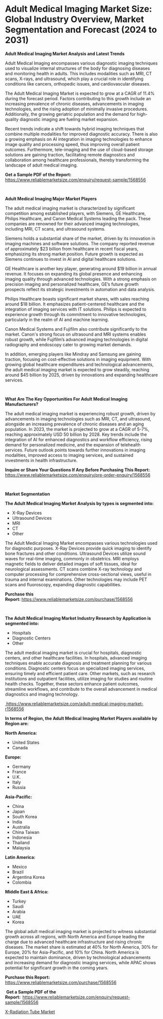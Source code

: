 <p><h1>Adult Medical Imaging Market Size: Global Industry Overview, Market Segmentation and Forecast (2024 to 2031)</h1></p><p><strong>Adult Medical Imaging Market Analysis and Latest Trends</strong></p>
<p><p>Adult Medical Imaging encompasses various diagnostic imaging techniques used to visualize internal structures of the body for diagnosing diseases and monitoring health in adults. This includes modalities such as MRI, CT scans, X-rays, and ultrasound, which play a crucial role in identifying conditions like cancers, orthopedic issues, and cardiovascular diseases.</p><p>The Adult Medical Imaging Market is expected to grow at a CAGR of 11.4% during the forecast period. Factors contributing to this growth include an increasing prevalence of chronic diseases, advancements in imaging technologies, and the rising adoption of minimally invasive procedures. Additionally, the growing geriatric population and the demand for high-quality diagnostic imaging are fueling market expansion.</p><p>Recent trends indicate a shift towards hybrid imaging techniques that combine multiple modalities for improved diagnostic accuracy. There is also a growing emphasis on AI integration in imaging technologies to enhance image quality and processing speed, thus improving overall patient outcomes. Furthermore, tele-imaging and the use of cloud-based storage solutions are gaining traction, facilitating remote diagnostics and collaboration among healthcare professionals, thereby transforming the landscape of adult medical imaging.</p></p>
<p><strong>Get a Sample PDF of the Report:&nbsp;</strong> <a href="https://www.reliablemarketsize.com/enquiry/request-sample/1568556?utm_campaign=1929&utm_medium=2&utm_source=Github&utm_content=ia&utm_term=28122024&utm_id=adult-medical-imaging">https://www.reliablemarketsize.com/enquiry/request-sample/1568556</a></p>
<p>&nbsp;</p>
<p><strong>Adult Medical Imaging Major Market Players</strong></p>
<p><p>The adult medical imaging market is characterized by significant competition among established players, with Siemens, GE Healthcare, Philips Healthcare, and Canon Medical Systems leading the pack. These companies are renowned for their advanced imaging technologies, including MRI, CT scans, and ultrasound systems.</p><p>Siemens holds a substantial share of the market, driven by its innovation in imaging machines and software solutions. The company reported revenue of approximately $23 billion from healthcare in recent fiscal years, emphasizing its strong market position. Future growth is expected as Siemens continues to invest in AI and digital healthcare solutions.</p><p>GE Healthcare is another key player, generating around $19 billion in annual revenue. It focuses on expanding its global presence and enhancing imaging quality through advanced technologies. With a strong emphasis on precision imaging and personalized healthcare, GE’s future growth prospects reflect its strategic investments in automation and data analysis.</p><p>Philips Healthcare boasts significant market shares, with sales reaching around $18 billion. It emphasizes patient-centered healthcare and the integration of imaging services with IT solutions. Philips is expected to experience growth through its commitment to innovative technologies, particularly in the realm of AI and machine learning.</p><p>Canon Medical Systems and Fujifilm also contribute significantly to the market. Canon's strong focus on ultrasound and MRI systems enables robust growth, while Fujifilm’s advanced imaging technologies in digital radiography and endoscopy cater to growing market demands.</p><p>In addition, emerging players like Mindray and Samsung are gaining traction, focusing on cost-effective solutions in imaging equipment. With growing global healthcare expenditures and technological advancements, the adult medical imaging market is expected to grow steadily, reaching around $45 billion by 2025, driven by innovations and expanding healthcare services.</p></p>
<p>&nbsp;</p>
<p><strong>What Are The Key Opportunities For Adult Medical Imaging Manufacturers?</strong></p>
<p><p>The adult medical imaging market is experiencing robust growth, driven by advancements in imaging technologies such as MRI, CT, and ultrasound, alongside an increasing prevalence of chronic diseases and an aging population. In 2023, the market is projected to grow at a CAGR of 5-7%, reaching approximately USD 50 billion by 2028. Key trends include the integration of AI for enhanced diagnostics and workflow efficiency, rising demand for personalized medicine, and the expansion of telehealth services. Future outlook points towards further innovations in imaging modalities, improved access to imaging services, and sustained investments in health infrastructure.</p></p>
<p><strong>Inquire or Share Your Questions If Any Before Purchasing This Report:</strong> <a href="https://www.reliablemarketsize.com/enquiry/pre-order-enquiry/1568556?utm_campaign=1929&utm_medium=2&utm_source=Github&utm_content=ia&utm_term=28122024&utm_id=adult-medical-imaging">https://www.reliablemarketsize.com/enquiry/pre-order-enquiry/1568556</a></p>
<p>&nbsp;</p>
<p><strong>Market Segmentation</strong></p>
<p><strong>The Adult Medical Imaging Market Analysis by types is segmented into:</strong></p>
<p><ul><li>X-Ray Devices</li><li>Ultrasound Devices</li><li>MRI</li><li>CT</li><li>Other</li></ul></p>
<p><p>The Adult Medical Imaging Market encompasses various technologies used for diagnostic purposes. X-Ray Devices provide quick imaging to identify bone fractures and other conditions. Ultrasound Devices utilize sound waves for real-time imaging, commonly in obstetrics. MRI employs magnetic fields to deliver detailed images of soft tissues, ideal for neurological assessments. CT scans combine X-ray technology and computer processing for comprehensive cross-sectional views, useful in trauma and internal examinations. Other technologies may include PET scans and fluoroscopy, expanding diagnostic capabilities.</p></p>
<p><strong>Purchase this Report:&nbsp;</strong><a href="https://www.reliablemarketsize.com/purchase/1568556?utm_campaign=1929&utm_medium=2&utm_source=Github&utm_content=ia&utm_term=28122024&utm_id=adult-medical-imaging">https://www.reliablemarketsize.com/purchase/1568556</a></p>
<p>&nbsp;</p>
<p><strong>The Adult Medical Imaging Market Industry Research by Application is segmented into:</strong></p>
<p><ul><li>Hospitals</li><li>Diagnostic Centers</li><li>Other</li></ul></p>
<p><p>The adult medical imaging market is crucial for hospitals, diagnostic centers, and other healthcare facilities. In hospitals, advanced imaging techniques enable accurate diagnosis and treatment planning for various conditions. Diagnostic centers focus on specialized imaging services, ensuring timely and efficient patient care. Other markets, such as research institutions and outpatient facilities, utilize imaging for studies and routine health checks. Together, these sectors enhance patient outcomes, streamline workflows, and contribute to the overall advancement in medical diagnostics and imaging technology.</p></p>
<p><a href="https://www.reliablemarketsize.com/adult-medical-imaging-market-r1568556?utm_campaign=1929&utm_medium=2&utm_source=Github&utm_content=ia&utm_term=28122024&utm_id=adult-medical-imaging">&nbsp;https://www.reliablemarketsize.com/adult-medical-imaging-market-r1568556</a></p>
<p><strong>In terms of Region, the Adult Medical Imaging Market Players available by Region are:</strong></p>
<p>
    <p> <strong> North America: </strong>
        <ul>
            <li>United States</li>
            <li>Canada</li>
        </ul>
        </p> 
    <p> <strong> Europe: </strong>
        <ul>
            <li>Germany</li>
            <li>France</li>
            <li>U.K.</li>
            <li>Italy</li>
            <li>Russia</li>
        </ul>
        </p> 
    <p> <strong> Asia-Pacific: </strong>
        <ul>
            <li>China</li>
            <li>Japan</li>
            <li>South Korea</li>
            <li>India</li>
            <li>Australia</li>
            <li>China Taiwan</li>
            <li>Indonesia</li>
            <li>Thailand</li>
            <li>Malaysia</li>
        </ul>
        </p> 
    <p> <strong> Latin America: </strong>
        <ul>
            <li>Mexico</li>
            <li>Brazil</li>
            <li>Argentina Korea</li>
            <li>Colombia</li>
        </ul>
        </p> 
    <p> <strong> Middle East & Africa: </strong>
        <ul>
            <li>Turkey</li>
            <li>Saudi</li>
            <li>Arabia</li>
            <li>UAE</li>
            <li>Korea</li>
        </ul>
    </p>
    </p>
<p><p>The global adult medical imaging market is projected to witness substantial growth across all regions, with North America and Europe leading the charge due to advanced healthcare infrastructure and rising chronic diseases. The market share is estimated at 40% for North America, 30% for Europe, 20% for Asia-Pacific, and 10% for China. North America is expected to maintain dominance, driven by technological advancements and increasing demand for diagnostic imaging services, while APAC shows potential for significant growth in the coming years.</p></p>
<p><strong>Purchase this Report: </strong><a href="https://www.reliablemarketsize.com/purchase/1568556?utm_campaign=1929&utm_medium=2&utm_source=Github&utm_content=ia&utm_term=28122024&utm_id=adult-medical-imaging">https://www.reliablemarketsize.com/purchase/1568556</a></p>
<p>&nbsp;<strong>Get a Sample PDF of the Report:&nbsp;&nbsp;</strong><a href="https://www.reliablemarketsize.com/enquiry/request-sample/1568556?utm_campaign=1929&utm_medium=2&utm_source=Github&utm_content=ia&utm_term=28122024&utm_id=adult-medical-imaging">https://www.reliablemarketsize.com/enquiry/request-sample/1568556</a></p>
<p><strong></strong></p>
<p><p><a href="https://github.com/dringals/Market-Research-Report-List-6/blob/main/x-radiation-tube-market.md?utm_campaign=1929&utm_medium=2&utm_source=Github&utm_content=ia&utm_term=28122024&utm_id=adult-medical-imaging">X-Radiation Tube Market</a></p></p>